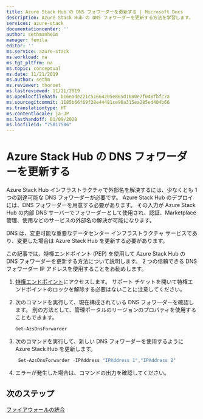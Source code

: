 ```yaml
---
title: Azure Stack Hub の DNS フォワーダーを更新する | Microsoft Docs
description: Azure Stack Hub の DNS フォワーダーを更新する方法を学習します。
services: azure-stack
documentationcenter: ''
author: sethmanheim
manager: femila
editor: ''
ms.service: azure-stack
ms.workload: na
ms.tgt_pltfrm: na
ms.topic: conceptual
ms.date: 11/21/2019
ms.author: sethm
ms.reviewer: thoroet
ms.lastreviewed: 11/21/2019
ms.openlocfilehash: b16eade221c51664205e865d1680e7f048fbfc7a
ms.sourcegitcommit: 1185b66f69f28e44481ce96a315ea285ed404b66
ms.translationtype: HT
ms.contentlocale: ja-JP
ms.lasthandoff: 01/09/2020
ms.locfileid: "75817586"
---
```

# <a name="update-the-dns-forwarder-in-azure-stack-hub"></a>Azure Stack Hub の DNS フォワーダーを更新する

Azure Stack Hub インフラストラクチャで外部名を解決するには、少なくとも 1 つの到達可能な DNS フォワーダーが必要です。 Azure Stack Hub のデプロイには、DNS フォワーダーを用意する必要があります。 その入力が Azure Stack Hub の内部 DNS サーバーでフォワーダーとして使用され、認証、Marketplace 管理、使用などのサービスの外部名の解決が可能になります。

DNS は、変更可能な重要なデータセンター インフラストラクチャ サービスであり、変更した場合は Azure Stack Hub を更新する必要があります。

この記事では、特権エンドポイント (PEP) を使用して Azure Stack Hub の DNS フォワーダーを更新する方法について説明します。 2 つの信頼できる DNS フォワーダー IP アドレスを使用することをお勧めします。

1. [特権エンドポイント](azure-stack-privileged-endpoint.md)にアクセスします。 サポート チケットを開いて特権エンドポイントのロックを解除する必要はないことに注意してください。

2. 次のコマンドを実行して、現在構成されている DNS フォワーダーを確認します。 別の方法として、管理ポータルのリージョンのプロパティを使用することもできます。

   ```powershell
   Get-AzsDnsForwarder
   ```

3. 次のコマンドを実行して、新しい DNS フォワーダーを使用するように Azure Stack Hub を更新します。

   ```powershell
    Set-AzsDnsForwarder -IPAddress "IPAddress 1","IPAddress 2"
   ```

4. エラーが発生した場合は、コマンドの出力を確認してください。

## <a name="next-steps"></a>次のステップ

[ファイアウォールの統合](azure-stack-firewall.md)
